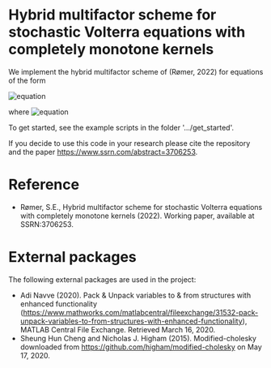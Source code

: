 # Hybrid multifactor scheme for stochastic Volterra equations with completely monotone kernels
We implement the hybrid multifactor scheme of (Rømer, 2022) for equations of the form

![equation](https://latex.codecogs.com/svg.image?X_t%26space%3B%3D%26space%3Bg_0%28t%29%26space%3B%26plus%3B%26space%3B%5Cint_0%5Et%26space%3BK%28t-s%29b%28s%2CX_s%29ds%26space%3B%26plus%3B%26space%3B%5Cint_0%5Et%26space%3BK%28t-s%29%5Csigma%28s%2CX_s%29dW_s%2C%26space%3B%5Cphantom%7Bxxx%7D%26space%3Bt%26space%3B%5Cgeq%26space%3B0%2C)

where ![equation](https://latex.codecogs.com/svg.image?%5Ctext%7Bwhere%26space%3B%7Dg_0%3A%5Cmathbb%7BR%7D_%26plus%3B%26space%3B%5Crightarrow%26space%3B%5Cmathbb%7BR%7D%2C%26space%3B%5Cphantom%7Bx%7D%26space%3Bb%2C%26space%3B%5Csigma%3A%26space%3B%5Cmathbb%7BR%7D_%26plus%3B%26space%3B%5Ctimes%26space%3B%5Cmathbb%7BR%7D%26space%3B%5Crightarrow%26space%3B%5Cmathbb%7BR%7D%26space%3B%5Ctext%7B%26space%3Bare%26space%3Bfunctions%26space%3Band%26space%3B%7D%26space%3BK%26space%3B%5Cin%26space%3BL%5E2_%7B%5Ctext%7Bloc%7D%7D%28%5Cmathbb%7BR%7D_%26plus%3B%2C%5Cmathbb%7BR%7D%29%26space%3B%5Ctext%7B%26space%3Bis%26space%3Bcompletely%26space%3Bmonotone.%7D)

To get started, see the example scripts in the folder '.../get_started'.

If you decide to use this code in your research please cite the repository and the paper https://www.ssrn.com/abstract=3706253.

# Reference
- Rømer, S.E., Hybrid multifactor scheme for stochastic Volterra equations with completely monotone kernels (2022). Working paper, available at SSRN:3706253.

# External packages
The following external packages are used in the project:
- Adi Navve (2020). Pack & Unpack variables to & from structures with enhanced functionality (https://www.mathworks.com/matlabcentral/fileexchange/31532-pack-unpack-variables-to-from-structures-with-enhanced-functionality), MATLAB Central File Exchange. Retrieved March 16, 2020.
- Sheung Hun Cheng and Nicholas J. Higham (2015). Modified-cholesky downloaded from https://github.com/higham/modified-cholesky on May 17, 2020.
